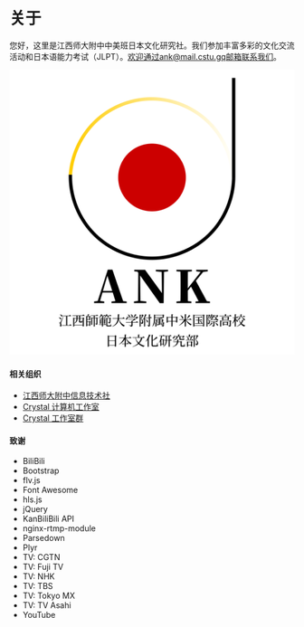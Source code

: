# 关于

您好，这里是江西师大附中中美班日本文化研究社。我们参加丰富多彩的文化交流活动和日本语能力考试（JLPT）。欢迎通过ank@mail.cstu.gq邮箱联系我们。

<img src="/img/home-about.png" class="img-thumbnail img-fluid col-md-5 p-1 rounded mx-auto">

<div class="mt-3"></div>

#### 相关组织
- [江西师大附中信息技术社](https://aitc.cstu.gq)
- [Crystal 计算机工作室](https://ccs.cstu.gq)
- [Crystal 工作室群](https://www.cstu.gq)

#### 致谢
- BiliBili
- Bootstrap
- flv.js
- Font Awesome
- hls.js
- jQuery
- KanBiliBili API
- nginx-rtmp-module
- Parsedown
- Plyr
- TV: CGTN
- TV: Fuji TV
- TV: NHK
- TV: TBS
- TV: Tokyo MX
- TV: TV Asahi
- YouTube